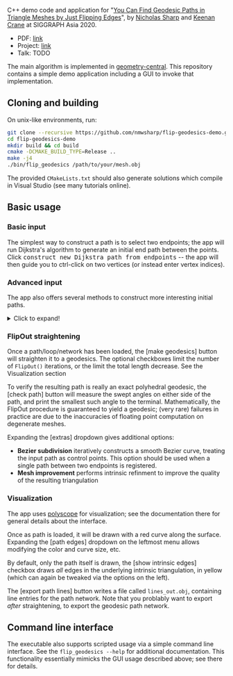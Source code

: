 C++ demo code and application for "[You Can Find Geodesic Paths in Triangle Meshes by Just Flipping Edges](https://nmwsharp.com/research/flip-geodesics/)", by [Nicholas Sharp](https://nmwsharp.com/) and [Keenan Crane](http://keenan.is/here) at SIGGRAPH Asia 2020.

- PDF: [link](https://nmwsharp.com/media/papers/flip-geodesics/flip_geodesics.pdf)
- Project: [link](https://nmwsharp.com/research/flip-geodesics/)
- Talk: TODO

The main algorithm is implemented in [geometry-central](http://geometry-central.net/). This repository contains a simple demo application including a GUI to invoke that implementation.

## Cloning and building

On unix-like environments, run:
```sh
git clone --recursive https://github.com/nmwsharp/flip-geodesics-demo.git
cd flip-geodesics-demo
mkdir build && cd build
cmake -DCMAKE_BUILD_TYPE=Release ..
make -j4
./bin/flip_geodesics /path/to/your/mesh.obj
```

The provided `CMakeLists.txt` should also generate solutions which compile in Visual Studio (see many tutorials online).

## Basic usage

### Basic input

The simplest way to construct a path is to select two endpoints; the app will run Dijkstra's algorithm to generate an initial end path between the points. Click  <kbd>construct new Dijkstra path from endpoints</kbd> -- the app will then guide you to ctrl-click on two vertices (or instead enter vertex indices).

### Advanced input

The app also offers several methods to construct more interesting initial paths.

<details>
  <summary>Click to expand!</summary>

#### Fancy paths

This method allows you to manually construct more interesting paths along the surface beyond just Dijkstra paths between endpoints. Open the menu via the [construct fancy path] dropdown.

  You can input a path by selecting a sequential list of points on the surface. Once some sequence of points has been added, selecting [new path from these points] will run Dijkstra's algorithm between each consecutive pair of points in the list to create the initial path. The [push vertex] button adds a point to the sequence, while [pop vertex] removes the most recent point.

  Checking [created closed path] will connect the first and last points of the path to form a closed loop. Checking [mark interior vertices] will pin the curve to the selected vertex list during shortening.

#### Speciality loaders

Additionally, several loaders are included for other possible file formats. These interfaces are a bit ad-hoc, but are included to hopefully facilitate your own experiments and testing!

- [load edge set] Create a path by specifying a list of collection of edges which make up the path. Loads from a file in the current directory called `path_edges.txt`, where each line contains two, space-separated 0-indexed vertex indices which are the endpoints of some edge in the path.  Additionally, if `marked_vertices.txt` is present it should hold one vertex index per line, which will be pinned during straightening.
- [load line list obj]  Create a path network from [line elements](https://en.wikipedia.org/wiki/Wavefront_.obj_file#Line_elements) in an .obj file. Loads from the same file as the initial input to the program, which must be an .obj file. The line indices in this file must correspond to mesh vertex indices.
- [load Dijkstra list] Create a path network from one or more Dijkstra paths between vertices. Loads from a file in the current directory called `path_pairs.txt`, where each line contains two, space-separated 0-indexed vertex indices which are the endpoints of the path. If this file has many lines, a network will be created. 
- [load UV cut]  Create a path network from cuts (aka discontinuities aka island boundaries) in a UV map. Loads from the same file as the initial input to the program, which must be an .obj file with UVs specified.
- [load seg cut] Create a path network from the boundary of a per-face segmentation. Loads from a plaintext file in the current directory called `cut.seg`, where each line corresponds gives an integer segmentation ID for a face.

</details>

### FlipOut straightening

Once a path/loop/network has been loaded, the [make geodesics] button will straighten it to a geodesics. The optional checkboxes limit the number of `FlipOut()` iterations, or the limit the total length decrease. See the Visualization section 

To verify the resulting path is really an exact polyhedral geodesic, the [check path] button will measure the swept angles on either side of the path, and print the smallest such angle to the terminal. Mathematically, the FlipOut procedure is guaranteed to yield a geodesic; (very rare) failures in practice are due to the inaccuracies of floating point computation on degenerate meshes.

Expanding the [extras] dropdown gives additional options:

- **Bezier subdivision** iteratively constructs a smooth Bezier curve, treating the input path as control points. This option should be used when a single path between two endpoints is registered.
- **Mesh improvement** performs intrinsic refinment to improve the quality of the resulting triangulation

### Visualization

The app uses [polyscope](http://polyscope.run/) for visualization; see the documentation there for general details about the interface.

Once as path is loaded, it will be drawn with a red curve along the surface. Expanding the [path edges] dropdown on the leftmost menu allows modifying the color and curve size, etc.

By default, only the path itself is drawn, the [show intrinsic edges] checkbox draws _all_ edges in the underlying intrinsic triangulation, in yellow (which can again be tweaked via the options on the left).

The [export path lines] button writes a file called `lines_out.obj`, containing line entries for the path network. Note that you problably want to export _after_ straightening, to export the geodesic path network.


## Command line interface

The executable also supports scripted usage via a simple command line interface. See the `flip_geodesics --help` for additional documentation. This functionality essentially mimicks the GUI usage described above; see there for details.
